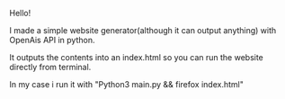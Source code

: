 Hello!

I made a simple website generator(although it can output anything) with OpenAis API in python.

It outputs the contents into an index.html so you can run the website directly from terminal.

In my case i run it with "Python3 main.py && firefox index.html"
